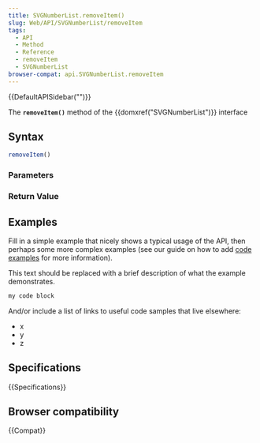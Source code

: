 ```yaml
---
title: SVGNumberList.removeItem()
slug: Web/API/SVGNumberList/removeItem
tags:
  - API
  - Method
  - Reference
  - removeItem
  - SVGNumberList
browser-compat: api.SVGNumberList.removeItem
---
```

{{DefaultAPISidebar("")}}

The **`removeItem()`** method of the {{domxref("SVGNumberList")}} interface 

## Syntax

```js
removeItem()
```

### Parameters



### Return Value



## Examples

Fill in a simple example that nicely shows a typical usage of the API, then perhaps some more complex examples (see our guide on how to add [code examples](/en-US/docs/MDN/Contribute/Structures/Code_examples) for more information).

This text should be replaced with a brief description of what the example demonstrates.

```js
my code block
```

And/or include a list of links to useful code samples that live elsewhere:

*   x
*   y
*   z

## Specifications

{{Specifications}}

## Browser compatibility

{{Compat}}

